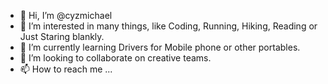 - 👋 Hi, I’m @cyzmichael
- 👀 I’m interested in many things, like Coding, Running, Hiking, Reading or Just Staring blankly.
- 🌱 I’m currently learning Drivers for Mobile phone or other portables.
- 💞️ I’m looking to collaborate on creative teams.
- 📫 How to reach me ...

<!---
cyzmichael/cyzmichael is a ✨ special ✨ repository because its `README.md` (this file) appears on your GitHub profile.
You can click the Preview link to take a look at your changes.
--->
